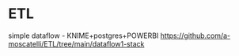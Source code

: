 # ETL

simple dataflow - KNIME+postgres+POWERBI
https://github.com/a-moscatelli/ETL/tree/main/dataflow1-stack
